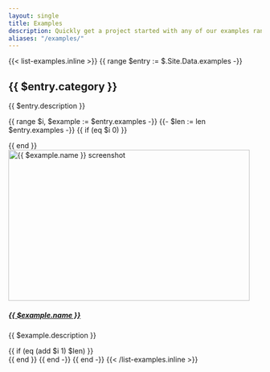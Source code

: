 ```yaml
---
layout: single
title: Examples
description: Quickly get a project started with any of our examples ranging from using parts of the framework to custom components and layouts.
aliases: "/examples/"
---
```


{{< list-examples.inline >}}
{{ range $entry := $.Site.Data.examples -}}
  <h2>{{ $entry.category }}</h2>
  <p>{{ $entry.description }}</p>

  {{ range $i, $example := $entry.examples -}}
    {{- $len := len $entry.examples -}}
    {{ if (eq $i 0) }}<div class="row">{{ end }}
      <div class="col-sm-6 col-md-4 col-xl-3 mb-3">
        <a href="/docs/{{ $.Site.Params.docs_version }}/examples/{{ $example.name | urlize }}/">
          <img class="img-thumbnail mb-3" srcset="/docs/{{ $.Site.Params.docs_version }}/assets/img/examples/{{ $example.name | urlize }}.png,
                                                  /docs/{{ $.Site.Params.docs_version }}/assets/img/examples/{{ $example.name | urlize }}@2x.png 2x"
                                          src="/docs/{{ $.Site.Params.docs_version }}/assets/img/examples/{{ $example.name | urlize }}.png"
                                          alt="{{ $example.name }} screenshot"
                                          width="480" height="300"
                                          loading="lazy">
          <h5 class="mb-1">{{ $example.name }}</h5>
        </a>
        <p class="text-muted">{{ $example.description }}</p>
      </div>
    {{ if (eq (add $i 1) $len) }}</div>{{ end }}
  {{ end -}}
{{ end -}}
{{< /list-examples.inline >}}
